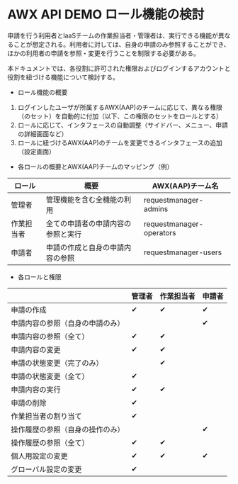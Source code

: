 AWX API DEMO ロール機能の検討
===========================

申請を行う利用者とIaaSチームの作業担当者・管理者は、実行できる機能が異なることが想定される。利用者に対しては、自身の申請のみ参照することができ、ほかの利用者の申請を参照・変更を行うことを制限する必要がある。

本ドキュメントでは、各役割に許可された権限およびログインするアカウントと役割を紐づける機能について検討する。

* ロール機能の概要
1. ログインしたユーザが所属するAWX(AAP)のチームに応じて、異なる権限（のセット）を自動的に付加（以下、この権限のセットをロールとする）
2. ロールに応じて、インタフェースの自動調整（サイドバー、メニュー、申請の詳細画面など）
3. ロールに紐づけるAWX(AAP)のチームを変更できるインタフェースの追加（設定画面）

* 各ロールの概要とAWX(AAP)チームのマッピング（例）

| ロール | 概要 | AWX(AAP)チーム名 |
| --------------- | ---------------------------------- | ---------------------------- |
| 管理者 | 管理機能を含む全機能の利用 | requestmanager-admins |
| 作業担当者 | 全ての申請者の申請内容の参照と実行 | requestmanager-operators |
| 申請者 | 申請の作成と自身の申請内容の参照 | requestmanager-users |


* 各ロールと権限

| | 管理者 | 作業担当者 | 申請者 |
| --------------------------------- | --------- | ----------- | ------- |
| 申請の作成 | ✔︎ | ✔︎ | ✔︎ |
| 申請内容の参照（自身の申請のみ） | | | ✔︎ |
| 申請内容の参照（全て） | ✔︎ | ✔︎ | |
| 申請内容の変更 | ✔︎ | ✔︎ | |
| 申請の状態変更（完了のみ） | | ✔︎ | |
| 申請の状態変更（全て） | ✔︎ | | |
| 申請内容の実行 | ✔︎ | ✔︎ | |
| 申請の削除 | ✔︎ | | |
| 作業担当者の割り当て | ✔︎ | | |
| 操作履歴の参照（自身の操作のみ） | | | ✔︎ |
| 操作履歴の参照（全て） | ✔︎ | ✔︎ | |
| 個人用設定の変更 | ✔︎ | ✔︎ | ✔︎ |
| グローバル設定の変更 | ✔︎ | | |
